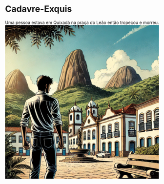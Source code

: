 # Cadavre-Exquis
Uma pessoa estava em Quixadá na praça do Leão então tropeçou e morreu.
![dead](./image.webp)
